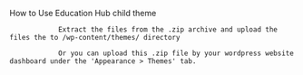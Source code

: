 How to Use Education Hub child theme

				Extract the files from the .zip archive and upload the files the to /wp-content/themes/ directory

				Or you can upload this .zip file by your wordpress website dashboard under the 'Appearance > Themes' tab.
